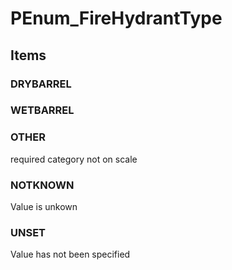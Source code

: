 # PEnum_FireHydrantType

## Items

### DRYBARREL


### WETBARREL


### OTHER
required category not on scale

### NOTKNOWN
Value is unkown

### UNSET
Value has not been specified
